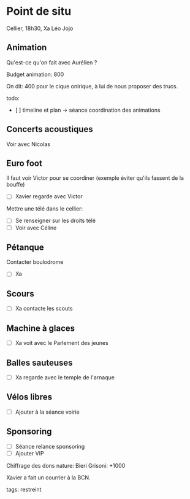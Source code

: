 # Point de situ

Cellier, 18h30, Xa Léo Jojo

## Animation

Qu'est-ce qu'on fait avec Aurélien ?

Budget animation: 800

On dit: 400 pour le cique onirique, à lui de nous proposer des trucs.

todo:
- [ ] timeline et plan -> séance coordination des animations

## Concerts acoustiques

Voir avec Nicolas

## Euro foot

Il faut voir Victor pour se coordiner (exemple éviter qu'ils fassent de la bouffe)
- [ ] Xavier regarde avec Victor

Mettre une télé dans le cellier:
- [ ] Se renseigner sur les droits télé 
- [ ] Voir avec Céline

## Pétanque

Contacter boulodrome
- [ ] Xa

## Scours

- [ ] Xa contacte les scouts

## Machine à glaces

- [ ] Xa voit avec le Parlement des jeunes

## Balles sauteuses

- [ ] Xa regarde avec le temple de l'arnaque

## Vélos libres

- [ ] Ajouter à la séance voirie

## Sponsoring

- [ ] Séance relance sponsoring
- [ ] Ajouter VIP

Chiffrage des dons nature: 
Bieri Grisoni: +1000

Xavier a fait un courrier à la BCN.




tags: restreint